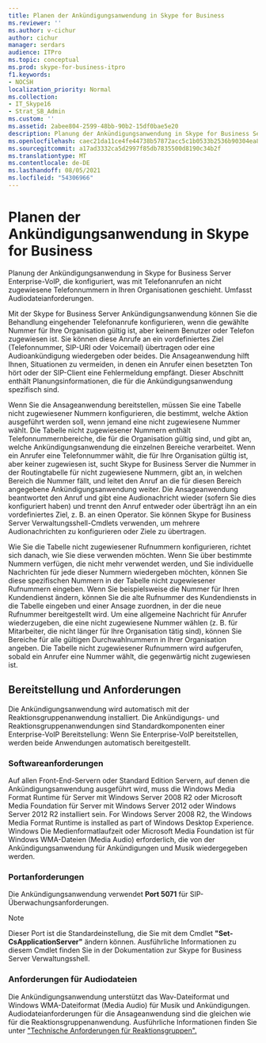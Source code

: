 ```yaml
---
title: Planen der Ankündigungsanwendung in Skype for Business
ms.reviewer: ''
ms.author: v-cichur
author: cichur
manager: serdars
audience: ITPro
ms.topic: conceptual
ms.prod: skype-for-business-itpro
f1.keywords:
- NOCSH
localization_priority: Normal
ms.collection:
- IT_Skype16
- Strat_SB_Admin
ms.custom: ''
ms.assetid: 2abee804-2599-48bb-90b2-15df0bae5e20
description: Planung der Ankündigungsanwendung in Skype for Business Server Enterprise-VoIP, die konfiguriert, was mit Telefonanrufen an nicht zugewiesene Telefonnummern in Ihren Organisationen geschieht. Umfasst Audiodateianforderungen.
ms.openlocfilehash: caec21da11ce4fe44738b57872acc5c1b0533b2536b90304ea83332deae1aeaf
ms.sourcegitcommit: a17ad3332ca5d2997f85db7835500d8190c34b2f
ms.translationtype: MT
ms.contentlocale: de-DE
ms.lasthandoff: 08/05/2021
ms.locfileid: "54306966"
---
```

# <a name="plan-for-the-announcement-application-in-skype-for-business"></a>Planen der Ankündigungsanwendung in Skype for Business

Planung der Ankündigungsanwendung in Skype for Business Server Enterprise-VoIP, die konfiguriert, was mit Telefonanrufen an nicht zugewiesene Telefonnummern in Ihren Organisationen geschieht. Umfasst Audiodateianforderungen.

Mit der Skype for Business Server Ankündigungsanwendung können Sie die Behandlung eingehender Telefonanrufe konfigurieren, wenn die gewählte Nummer für Ihre Organisation gültig ist, aber keinem Benutzer oder Telefon zugewiesen ist. Sie können diese Anrufe an ein vordefiniertes Ziel (Telefonnummer, SIP-URI oder Voicemail) übertragen oder eine Audioankündigung wiedergeben oder beides. Die Ansageanwendung hilft Ihnen, Situationen zu vermeiden, in denen ein Anrufer einen besetzten Ton hört oder der SIP-Client eine Fehlermeldung empfängt. Dieser Abschnitt enthält Planungsinformationen, die für die Ankündigungsanwendung spezifisch sind.

Wenn Sie die Ansageanwendung bereitstellen, müssen Sie eine Tabelle nicht zugewiesener Nummern konfigurieren, die bestimmt, welche Aktion ausgeführt werden soll, wenn jemand eine nicht zugewiesene Nummer wählt. Die Tabelle nicht zugewiesener Nummern enthält Telefonnummernbereiche, die für die Organisation gültig sind, und gibt an, welche Ankündigungsanwendung die einzelnen Bereiche verarbeitet. Wenn ein Anrufer eine Telefonnummer wählt, die für Ihre Organisation gültig ist, aber keiner zugewiesen ist, sucht Skype for Business Server die Nummer in der Routingtabelle für nicht zugewiesene Nummern, gibt an, in welchen Bereich die Nummer fällt, und leitet den Anruf an die für diesen Bereich angegebene Ankündigungsanwendung weiter. Die Ansageanwendung beantwortet den Anruf und gibt eine Audionachricht wieder (sofern Sie dies konfiguriert haben) und trennt den Anruf entweder oder überträgt ihn an ein vordefiniertes Ziel, z. B. an einen Operator. Sie können Skype for Business Server Verwaltungsshell-Cmdlets verwenden, um mehrere Audionachrichten zu konfigurieren oder Ziele zu übertragen.

Wie Sie die Tabelle nicht zugewiesener Rufnummern konfigurieren, richtet sich danach, wie Sie diese verwenden möchten. Wenn Sie über bestimmte Nummern verfügen, die nicht mehr verwendet werden, und Sie individuelle Nachrichten für jede dieser Nummern wiedergeben möchten, können Sie diese spezifischen Nummern in der Tabelle nicht zugewiesener Rufnummern eingeben. Wenn Sie beispielsweise die Nummer für Ihren Kundendienst ändern, können Sie die alte Rufnummer des Kundendiensts in die Tabelle eingeben und einer Ansage zuordnen, in der die neue Rufnummer bereitgestellt wird. Um eine allgemeine Nachricht für Anrufer wiederzugeben, die eine nicht zugewiesene Nummer wählen (z. B. für Mitarbeiter, die nicht länger für Ihre Organisation tätig sind), können Sie Bereiche für alle gültigen Durchwahlnummern in Ihrer Organisation angeben. Die Tabelle nicht zugewiesener Rufnummern wird aufgerufen, sobald ein Anrufer eine Nummer wählt, die gegenwärtig nicht zugewiesen ist.

## <a name="deployment-and-requirements"></a>Bereitstellung und Anforderungen

Die Ankündigungsanwendung wird automatisch mit der Reaktionsgruppenanwendung installiert. Die Ankündigungs- und Reaktionsgruppenanwendungen sind Standardkomponenten einer Enterprise-VoIP Bereitstellung: Wenn Sie Enterprise-VoIP bereitstellen, werden beide Anwendungen automatisch bereitgestellt.

### <a name="software-requirements"></a>Softwareanforderungen

Auf allen Front-End-Servern oder Standard Edition Servern, auf denen die Ankündigungsanwendung ausgeführt wird, muss die Windows Media Format Runtime für Server mit Windows Server 2008 R2 oder Microsoft Media Foundation für Server mit Windows Server 2012 oder Windows Server 2012 R2 installiert sein. For Windows Server 2008 R2, the Windows Media Format Runtime is installed as part of Windows Desktop Experience. Windows Die Medienformatlaufzeit oder Microsoft Media Foundation ist für Windows WMA-Dateien (Media Audio) erforderlich, die von der Ankündigungsanwendung für Ankündigungen und Musik wiedergegeben werden.

### <a name="port-requirements"></a>Portanforderungen

Die Ankündigungsanwendung verwendet **Port 5071** für SIP-Überwachungsanforderungen.

> [!NOTE]
> Dieser Port ist die Standardeinstellung, die Sie mit dem Cmdlet **"Set-CsApplicationServer"** ändern können. Ausführliche Informationen zu diesem Cmdlet finden Sie in der Dokumentation zur Skype for Business Server Verwaltungsshell.

### <a name="audio-file-requirements"></a>Anforderungen für Audiodateien

Die Ankündigungsanwendung unterstützt das Wav-Dateiformat und Windows WMA-Dateiformat (Media Audio) für Musik und Ankündigungen. Audiodateianforderungen für die Ansageanwendung sind die gleichen wie für die Reaktionsgruppenanwendung. Ausführliche Informationen finden Sie unter ["Technische Anforderungen für Reaktionsgruppen".](/previous-versions/office/lync-server-2013/lync-server-2013-technical-requirements-for-response-group)